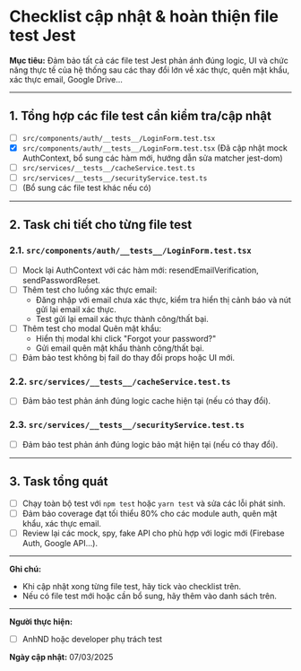 # Checklist cập nhật & hoàn thiện file test Jest

**Mục tiêu:** Đảm bảo tất cả các file test Jest phản ánh đúng logic, UI và chức năng thực tế của hệ thống sau các thay đổi lớn về xác thực, quên mật khẩu, xác thực email, Google Drive...

---

## 1. Tổng hợp các file test cần kiểm tra/cập nhật

- [ ] `src/components/auth/__tests__/LoginForm.test.tsx`
- [x] `src/components/auth/__tests__/LoginForm.test.tsx` (Đã cập nhật mock AuthContext, bổ sung các hàm mới, hướng dẫn sửa matcher jest-dom)
- [ ] `src/services/__tests__/cacheService.test.ts`
- [ ] `src/services/__tests__/securityService.test.ts`
- [ ] (Bổ sung các file test khác nếu có)

---

## 2. Task chi tiết cho từng file test

### 2.1. `src/components/auth/__tests__/LoginForm.test.tsx`

- [ ] Mock lại AuthContext với các hàm mới: resendEmailVerification, sendPasswordReset.
- [ ] Thêm test cho luồng xác thực email:
  - Đăng nhập với email chưa xác thực, kiểm tra hiển thị cảnh báo và nút gửi lại email xác thực.
  - Test gửi lại email xác thực thành công/thất bại.
- [ ] Thêm test cho modal Quên mật khẩu:
  - Hiển thị modal khi click "Forgot your password?"
  - Gửi email quên mật khẩu thành công/thất bại.
- [ ] Đảm bảo test không bị fail do thay đổi props hoặc UI mới.

### 2.2. `src/services/__tests__/cacheService.test.ts`

- [ ] Đảm bảo test phản ánh đúng logic cache hiện tại (nếu có thay đổi).

### 2.3. `src/services/__tests__/securityService.test.ts`

- [ ] Đảm bảo test phản ánh đúng logic bảo mật hiện tại (nếu có thay đổi).

---

## 3. Task tổng quát

- [ ] Chạy toàn bộ test với `npm test` hoặc `yarn test` và sửa các lỗi phát sinh.
- [ ] Đảm bảo coverage đạt tối thiểu 80% cho các module auth, quên mật khẩu, xác thực email.
- [ ] Review lại các mock, spy, fake API cho phù hợp với logic mới (Firebase Auth, Google API...).

---

**Ghi chú:**

- Khi cập nhật xong từng file test, hãy tick vào checklist trên.
- Nếu có file test mới hoặc cần bổ sung, hãy thêm vào danh sách trên.

---

**Người thực hiện:**

- [ ] AnhND hoặc developer phụ trách test

**Ngày cập nhật:** 07/03/2025
